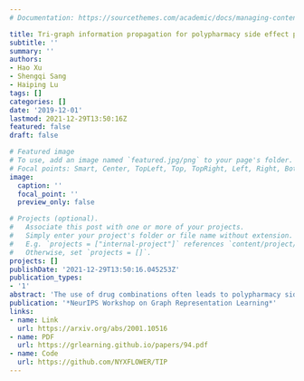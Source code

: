```yaml
---
# Documentation: https://sourcethemes.com/academic/docs/managing-content/

title: Tri-graph information propagation for polypharmacy side effect prediction
subtitle: ''
summary: ''
authors:
- Hao Xu
- Shengqi Sang
- Haiping Lu
tags: []
categories: []
date: '2019-12-01'
lastmod: 2021-12-29T13:50:16Z
featured: false
draft: false

# Featured image
# To use, add an image named `featured.jpg/png` to your page's folder.
# Focal points: Smart, Center, TopLeft, Top, TopRight, Left, Right, BottomLeft, Bottom, BottomRight.
image:
  caption: ''
  focal_point: ''
  preview_only: false

# Projects (optional).
#   Associate this post with one or more of your projects.
#   Simply enter your project's folder or file name without extension.
#   E.g. `projects = ["internal-project"]` references `content/project/deep-learning/index.md`.
#   Otherwise, set `projects = []`.
projects: []
publishDate: '2021-12-29T13:50:16.045253Z'
publication_types:
- '1'
abstract: 'The use of drug combinations often leads to polypharmacy side effects (POSE). A recent method formulates POSE prediction as a link prediction problem on a graph of drugs and proteins, and solves it with Graph Convolutional Networks (GCNs). However, due to the complex relationships in POSE, this method has high computational cost and memory demand. This paper proposes a flexible Tri-graph Information Propagation (TIP) model that operates on three subgraphs to learn representations progressively by propagation from protein-protein graph to drug-drug graph via protein-drug graph. Experiments show that TIP improves accuracy by 7%+, time efficiency by 83×, and space efficiency by 3×.'
publication: '*NeurIPS Workshop on Graph Representation Learning*'
links:
- name: Link
  url: https://arxiv.org/abs/2001.10516
- name: PDF  
  url: https://grlearning.github.io/papers/94.pdf
- name: Code
  url: https://github.com/NYXFLOWER/TIP  
---
```

